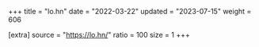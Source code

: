 +++
title = "lo.hn"
date = "2022-03-22"
updated = "2023-07-15"
weight = 606

[extra]
source = "https://lo.hn/"
ratio = 100
size = 1
+++
